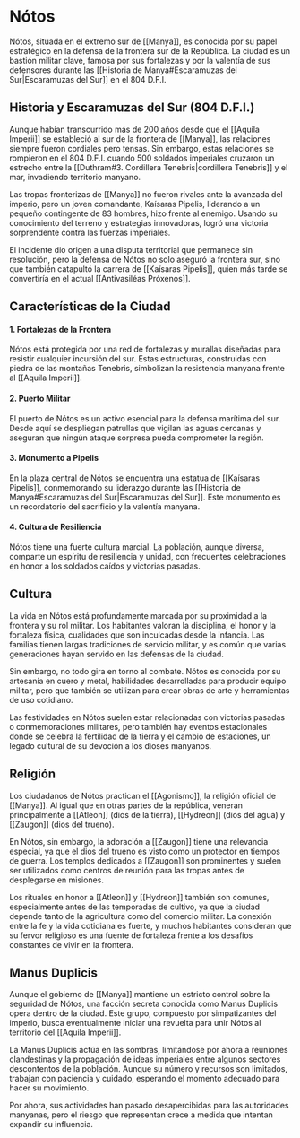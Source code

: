 # Nótos

Nótos, situada en el extremo sur de [[Manya]], es conocida por su papel estratégico en la defensa de la frontera sur de la República. La ciudad es un bastión militar clave, famosa por sus fortalezas y por la valentía de sus defensores durante las [[Historia de Manya#Escaramuzas del Sur|Escaramuzas del Sur]] en el 804 D.F.I.

## Historia y Escaramuzas del Sur (804 D.F.I.)

Aunque habían transcurrido más de 200 años desde que el [[Aquila Imperii]] se estableció al sur de la frontera de [[Manya]], las relaciones siempre fueron cordiales pero tensas. Sin embargo, estas relaciones se rompieron en el 804 D.F.I. cuando 500 soldados imperiales cruzaron un estrecho entre la [[Duthram#3. Cordillera Tenebris|cordillera Tenebris]] y el mar, invadiendo territorio manyano.

Las tropas fronterizas de [[Manya]] no fueron rivales ante la avanzada del imperio, pero un joven comandante, Kaísaras Pipelis, liderando a un pequeño contingente de 83 hombres, hizo frente al enemigo. Usando su conocimiento del terreno y estrategias innovadoras, logró una victoria sorprendente contra las fuerzas imperiales.

El incidente dio origen a una disputa territorial que permanece sin resolución, pero la defensa de Nótos no solo aseguró la frontera sur, sino que también catapultó la carrera de [[Kaísaras Pipelis]], quien más tarde se convertiría en el actual [[Antivasiléas Próxenos]].

## Características de la Ciudad

#### 1. Fortalezas de la Frontera

Nótos está protegida por una red de fortalezas y murallas diseñadas para resistir cualquier incursión del sur. Estas estructuras, construidas con piedra de las montañas Tenebris, simbolizan la resistencia manyana frente al [[Aquila Imperii]].

#### 2. Puerto Militar

El puerto de Nótos es un activo esencial para la defensa marítima del sur. Desde aquí se despliegan patrullas que vigilan las aguas cercanas y aseguran que ningún ataque sorpresa pueda comprometer la región.

#### 3. Monumento a Pipelis

En la plaza central de Nótos se encuentra una estatua de [[Kaísaras Pipelis]], conmemorando su liderazgo durante las [[Historia de Manya#Escaramuzas del Sur|Escaramuzas del Sur]]. Este monumento es un recordatorio del sacrificio y la valentía manyana.

#### 4. Cultura de Resiliencia

Nótos tiene una fuerte cultura marcial. La población, aunque diversa, comparte un espíritu de resiliencia y unidad, con frecuentes celebraciones en honor a los soldados caídos y victorias pasadas.

## Cultura

La vida en Nótos está profundamente marcada por su proximidad a la frontera y su rol militar. Los habitantes valoran la disciplina, el honor y la fortaleza física, cualidades que son inculcadas desde la infancia. Las familias tienen largas tradiciones de servicio militar, y es común que varias generaciones hayan servido en las defensas de la ciudad.

Sin embargo, no todo gira en torno al combate. Nótos es conocida por su artesanía en cuero y metal, habilidades desarrolladas para producir equipo militar, pero que también se utilizan para crear obras de arte y herramientas de uso cotidiano.

Las festividades en Nótos suelen estar relacionadas con victorias pasadas o conmemoraciones militares, pero también hay eventos estacionales donde se celebra la fertilidad de la tierra y el cambio de estaciones, un legado cultural de su devoción a los dioses manyanos.

## Religión

Los ciudadanos de Nótos practican el [[Agonismo]], la religión oficial de [[Manya]]. Al igual que en otras partes de la república, veneran principalmente a [[Atleon]] (dios de la tierra), [[Hydreon]] (dios del agua) y [[Zaugon]] (dios del trueno).

En Nótos, sin embargo, la adoración a [[Zaugon]] tiene una relevancia especial, ya que el dios del trueno es visto como un protector en tiempos de guerra. Los templos dedicados a [[Zaugon]] son prominentes y suelen ser utilizados como centros de reunión para las tropas antes de desplegarse en misiones.

Los rituales en honor a [[Atleon]] y [[Hydreon]] también son comunes, especialmente antes de las temporadas de cultivo, ya que la ciudad depende tanto de la agricultura como del comercio militar. La conexión entre la fe y la vida cotidiana es fuerte, y muchos habitantes consideran que su fervor religioso es una fuente de fortaleza frente a los desafíos constantes de vivir en la frontera.

## Manus Duplicis

Aunque el gobierno de [[Manya]] mantiene un estricto control sobre la seguridad de Nótos, una facción secreta conocida como Manus Duplicis opera dentro de la ciudad. Este grupo, compuesto por simpatizantes del imperio, busca eventualmente iniciar una revuelta para unir Nótos al territorio del [[Aquila Imperii]].

La Manus Duplicis actúa en las sombras, limitándose por ahora a reuniones clandestinas y la propagación de ideas imperiales entre algunos sectores descontentos de la población. Aunque su número y recursos son limitados, trabajan con paciencia y cuidado, esperando el momento adecuado para hacer su movimiento.

Por ahora, sus actividades han pasado desapercibidas para las autoridades manyanas, pero el riesgo que representan crece a medida que intentan expandir su influencia.